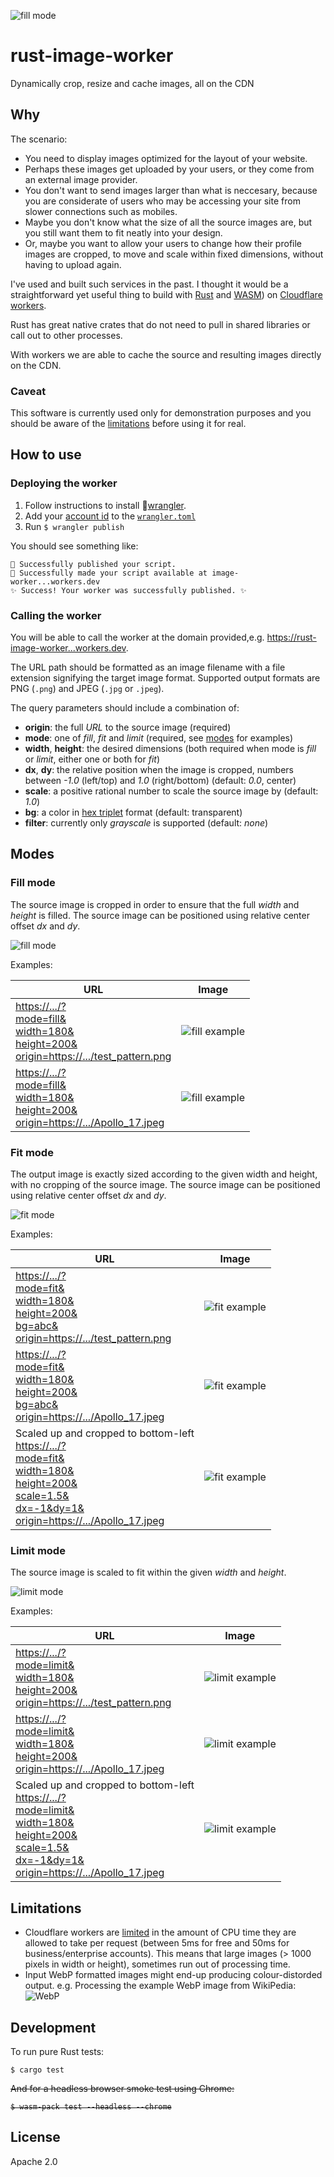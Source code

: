 ![fill mode](docs/images/rusty.svg)

# rust-image-worker

Dynamically crop, resize and cache images, all on the CDN

## Why

The scenario:

- You need to display images optimized for the layout of your website.
- Perhaps these images get uploaded by your users, or they come from an external image provider.
- You don't want to send images larger than what is neccesary, because you are considerate of users who may be accessing your site from slower connections such as mobiles.
- Maybe you don't know what the size of all the source images are, but you still want them to fit neatly into your design.
- Or, maybe you want to allow your users to change how their profile images are cropped, to move and scale within fixed dimensions, without having to upload again.

I've used and built such services in the past. I thought it would be a straightforward yet useful thing to build with [Rust](https://www.rust-lang.org) and [WASM](https://webassembly.org)) on [Cloudflare workers](https://www.cloudflare.com/en-gb/products/cloudflare-workers/).

Rust has great native crates that do not need to pull in shared libraries or call out to other processes.

With workers we are able to cache the source and resulting images directly on the CDN.

### Caveat

This software is currently used only for demonstration purposes and you should be aware of the [limitations](#limitations) before using it for real.

## How to use

### Deploying the worker

1. Follow instructions to install 🤠[wrangler](https://github.com/cloudflare/wrangler2).
2. Add your [account id](https://workers.cloudflare.com/docs/quickstart/api-keys/) to the [`wrangler.toml`](wrangler.toml)
3. Run `$ wrangler publish`

You should see something like:

```
🥳 Successfully published your script.
🥳 Successfully made your script available at image-worker...workers.dev
✨ Success! Your worker was successfully published. ✨
```

### Calling the worker

You will be able to call the worker at the domain provided,e.g. [https://rust-image-worker...workers.dev](http://cgi.adamdu.nz).

The URL path should be formatted as an image filename with a file extension signifying the target image format. Supported output formats are PNG (`.png`) and JPEG (`.jpg` or `.jpeg`).

The query parameters should include a combination of:

- **origin**: the full _URL_ to the source image (required)
- **mode**: one of _fill_, _fit_ and _limit_ (required, see [modes](#modes) for examples)
- **width**, **height**: the desired dimensions (both required when mode is _fill_ or _limit_, either one or both for _fit_)
- **dx**, **dy**: the relative position when the image is cropped, numbers between _-1.0_ (left/top) and _1.0_ (right/bottom) (default: _0.0_, center)
- **scale**: a positive rational number to scale the source image by (default: _1.0_)
- **bg**: a color in [hex triplet](https://en.wikipedia.org/wiki/Web_colors#Hex_triplet) format (default: transparent)
- **filter**: currently only _grayscale_ is supported (default: _none_)

## Modes

### Fill mode

The source image is cropped in order to ensure that the full _width_ and _height_ is filled. The source image can be positioned using relative center offset _dx_ and _dy_.

![fill mode](docs/images/fill.png)

Examples:

| URL                                                                                                                                                                                                           | Image                                                                                                                   |
| ------------------------------------------------------------------------------------------------------------------------------------------------------------------------------------------------------------- | ----------------------------------------------------------------------------------------------------------------------- |
| [https://.../?<br/>mode=fill&<br/>width=180&<br/>height=200&<br/>origin=https://.../test_pattern.png](https://cgi.adamdu.nz/?mode=fill&width=180&height=200&origin=https://public.adamdu.nz/test_pattern.png) | ![fill example](https://cgi.adamdu.nz/?mode=fill&width=180&height=200&origin=https://public.adamdu.nz/test_pattern.png) |
| [https://.../?<br/>mode=fill&<br/>width=180&<br/>height=200&<br/>origin=https://.../Apollo_17.jpeg](https://cgi.adamdu.nz/?mode=fill&width=180&height=200&origin=https://public.adamdu.nz/Apollo_17.jpeg)     | ![fill example](https://cgi.adamdu.nz/?mode=fill&width=180&height=200&origin=https://public.adamdu.nz/Apollo_17.jpeg)   |

### Fit mode

The output image is exactly sized according to the given width and height, with no cropping of the source image. The source image can be positioned using relative center offset _dx_ and _dy_.

![fit mode](docs/images/fit.png)

Examples:

| URL                                                                                                                                                                                                                                                                                                  | Image                                                                                                                                    |
| ---------------------------------------------------------------------------------------------------------------------------------------------------------------------------------------------------------------------------------------------------------------------------------------------------- | ---------------------------------------------------------------------------------------------------------------------------------------- |
| [https://.../?<br/>mode=fit&<br/>width=180&<br/>height=200&<br/>bg=abc&<br/>origin=https://.../test_pattern.png](https://cgi.adamdu.nz/?mode=fit&width=180&height=200&bg=abc&origin=https://public.adamdu.nz/test_pattern.png)                                                                       | ![fit example](https://cgi.adamdu.nz/?mode=fit&width=180&height=200&bg=abc&origin=https://public.adamdu.nz/test_pattern.png)             |
| [https://.../?<br/>mode=fit&<br/>width=180&<br/>height=200&<br/>bg=abc&<br/>origin=https://.../Apollo_17.jpeg](https://cgi.adamdu.nz/?mode=fit&width=180&height=200&bg=abc&origin=https://public.adamdu.nz/Apollo_17.jpeg)                                                                           | ![fit example](https://cgi.adamdu.nz/?mode=fit&width=180&height=200&bg=abc&origin=https://public.adamdu.nz/Apollo_17.jpeg)               |
| Scaled up and cropped to bottom-left<br/>[https://.../?<br/>mode=fit&<br/>width=180&<br/>height=200&<br/>scale=1.5&<br/>dx=-1&dy=1&<br/>origin=https://.../Apollo_17.jpeg](https://cgi.adamdu.nz/?mode=fit&width=180&height=200&dx=-1&dy=1&scale=1.5&origin=https://public.adamdu.nz/Apollo_17.jpeg) | ![fit example](https://cgi.adamdu.nz/?mode=fit&width=180&height=200&dx=-1&dy=1&scale=1.5&origin=https://public.adamdu.nz/Apollo_17.jpeg) |

### Limit mode

The source image is scaled to fit within the given _width_ and _height_.

![limit mode](docs/images/limit.png)

Examples:

| URL                                                                                                                                                                                                                                                                                                      | Image                                                                                                                                        |
| -------------------------------------------------------------------------------------------------------------------------------------------------------------------------------------------------------------------------------------------------------------------------------------------------------- | -------------------------------------------------------------------------------------------------------------------------------------------- |
| [https://.../?<br/>mode=limit&<br/>width=180&<br/>height=200&<br/>origin=https://.../test_pattern.png](https://cgi.adamdu.nz/?mode=limit&width=180&height=200&&origin=https://public.adamdu.nz/test_pattern.png)                                                                                         | ![limit example](https://cgi.adamdu.nz/?mode=limit&width=180&height=200&origin=https://public.adamdu.nz/test_pattern.png)                    |
| [https://.../?<br/>mode=limit&<br/>width=180&<br/>height=200&<br/>origin=https://.../Apollo_17.jpeg](https://cgi.adamdu.nz/?mode=limit&width=180&height=200&&origin=https://public.adamdu.nz/Apollo_17.jpeg)                                                                                             | ![limit example](https://cgi.adamdu.nz/?mode=limit&width=180&height=200&origin=https://public.adamdu.nz/Apollo_17.jpeg)                      |
| Scaled up and cropped to bottom-left<br/>[https://.../?<br/>mode=limit&<br/>width=180&<br/>height=200&<br/>scale=1.5&<br/>dx=-1&dy=1&<br/>origin=https://.../Apollo_17.jpeg](https://cgi.adamdu.nz/?mode=limit&width=180&height=200&dx=-1&dy=1&scale=1.5&origin=https://public.adamdu.nz/Apollo_17.jpeg) | ![limit example](https://cgi.adamdu.nz/?mode=limit&width=180&height=200&dx=-1&dy=1&scale=1.5&origin=https://public.adamdu.nz/Apollo_17.jpeg) |

## Limitations

- Cloudflare workers are [limited](https://developers.cloudflare.com/workers/writing-workers/resource-limits/) in the amount of CPU time they are allowed to take per request (between 5ms for free and 50ms for business/enterprise accounts). This means that large images (> 1000 pixels in width or height), sometimes run out of processing time.
- Input WebP formatted images might end-up producing colour-distorded output. e.g. Processing the example WebP image from WikiPedia: ![WebP](https://cgi.adamdu.nz/?mode=fill&width=100&height=150&origin=https://upload.wikimedia.org/wikipedia/commons/a/a1/Johnrogershousemay2020.webp)

## Development

To run pure Rust tests:

```
$ cargo test
```

<strike>
And for a headless browser smoke test using Chrome:

```
$ wasm-pack test --headless --chrome
```

</strike>

## License

Apache 2.0
